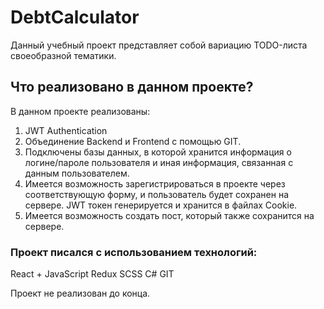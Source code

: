 # DebtCalculator

Данный учебный проект представляет собой вариацию TODO-листа своеобразной тематики.

## Что реализовано в данном проекте?

В данном проекте реализованы:
1. JWT Authentication
2. Объединение Backend и Frontend с помощью GIT.
3. Подключены базы данных, в которой хранится информация о логине/пароле пользователя и иная информация, связанная с данным пользователем.
4. Имеется возможность зарегистрироваться в проекте через соответствующую форму, и пользователь будет сохранен на сервере. JWT токен генерируется и хранится
в файлах Cookie. 
5. Имеется возможность создать пост, который также сохранится на сервере.

### Проект писался с использованием технологий:
React + JavaScript
Redux
SCSS
C#
GIT

Проект не реализован до конца.
